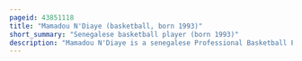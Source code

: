 ```yaml
---
pageid: 43851118
title: "Mamadou N'Diaye (basketball, born 1993)"
short_summary: "Senegalese basketball player (born 1993)"
description: "Mamadou N'Diaye is a senegalese Professional Basketball Player who last played for Correcaminos Uat Victoria of the Liga Nacional de Baloncesto Profesional. He played College Basketball for Uc Irvine, where he was the tallest Basketball Player at the Ncaa Division i level, standing at 7 ft 6 in."
---
```

